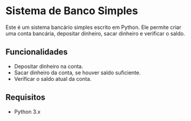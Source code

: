 # Sistema de Banco Simples

Este é um sistema bancário simples escrito em Python. Ele permite criar uma conta bancária, depositar dinheiro, sacar dinheiro e verificar o saldo.

## Funcionalidades

- Depositar dinheiro na conta.
- Sacar dinheiro da conta, se houver saldo suficiente.
- Verificar o saldo atual da conta.

## Requisitos

- Python 3.x

